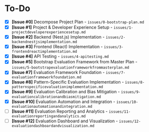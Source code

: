 # To-Do

- [x] **[Issue #0]** Decompose Project Plan - `issues/0-bootstrap-plan.md`
- [x] **[Issue #1]** Project & Developer Experience Setup - `issues/1-projectdeveloperexperiencesetup.md`
- [x] **[Issue #2]** Backend (Nest.js) Implementation - `issues/2-backendnestjsimplementation.md`
- [x] **[Issue #3]** Frontend (React) Implementation - `issues/3-frontendreactimplementation.md`
- [x] **[Issue #4]** API Testing - `issues/4-apitesting.md`
- [x] **[Issue #5]** Bootstrap Evaluation Framework from Master Plan - `issues/5-bootstrapevaluationframeworkfrommasterplan.md`
- [x] **[Issue #7]** Evaluation Framework Foundation - `issues/7-evaluationframeworkfoundation.md`
- [x] **[Issue #8]** Pattern-Specific Evaluation Implementation - `issues/8-patternspecificevaluationimplementation.md`
- [x] **[Issue #9]** Evaluation Calibration and Bias Mitigation - `issues/9-evaluationcalibrationandbiasmitigation.md`
- [x] **[Issue #10]** Evaluation Automation and Integration - `issues/10-evaluationautomationandintegration.md`
- [ ] **[Issue #11]** Evaluation Reporting and Analytics - `issues/11-evaluationreportingandanalytics.md`
- [ ] **[Issue #12]** Evaluation Dashboard and Visualization - `issues/12-evaluationdashboardandvisualization.md`
